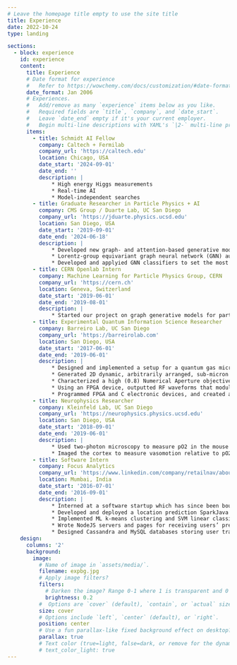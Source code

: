 ```yaml
---
# Leave the homepage title empty to use the site title
title: Experience
date: 2022-10-24
type: landing

sections:
  - block: experience
    id: experience
    content:
      title: Experience
      # Date format for experience
      #   Refer to https://wowchemy.com/docs/customization/#date-format
      date_format: Jan 2006
      # Experiences.
      #   Add/remove as many `experience` items below as you like.
      #   Required fields are `title`, `company`, and `date_start`.
      #   Leave `date_end` empty if it's your current employer.
      #   Begin multi-line descriptions with YAML's `|2-` multi-line prefix.
      items:
        - title: Schmidt AI Fellow
          company: Caltech + Fermilab
          company_url: 'https://caltech.edu'
          location: Chicago, USA
          date_start: '2024-09-01'
          date_end: ''
          description: |
              * High energy Higgs measurements
              * Real-time AI
              * Model-independent searches
        - title: Graduate Researcher in Particle Physics + AI
          company: CMS Group / Duarte Lab, UC San Diego
          company_url: 'https://jduarte.physics.ucsd.edu'
          location: San Diego, USA
          date_start: '2019-09-01'
          date_end: '2024-06-18'
          description: |
              * Developed new graph- and attention-based generative models for sparse and irregular data like that prevalent in particle physics
              * Lorentz-group equivariant graph neural network (GNN) autoencoders for compression and anomaly detection, machine learning for particle flow reconstruction, JetNet library for convenience and reproducibility in machine learning development in high energy physics
              * Developed and applyied GNN classifiers to set the most stringent constraints to date on double-Higgs production, allowing insight into the metastability of the universe
        - title: CERN Openlab Intern
          company: Machine Learning for Particle Physics Group, CERN
          company_url: 'https://cern.ch'
          location: Geneva, Switzerland
          date_start: '2019-06-01'
          date_end: '2019-08-01'
          description: |
              * Started our project on graph generative models for particle physics simulations, motivated primarily by the CMS experiment's new High Granularity Calorimeter (HGCAL)
        - title: Experimental Quantum Information Science Researcher
          company: Barreiro Lab, UC San Diego
          company_url: 'https://barreirolab.com'
          location: San Diego, USA
          date_start: '2017-06-01'
          date_end: '2019-06-01'
          description: |
              * Designed and implemented a setup for a quantum gas microscope (QGM) to image with single-site resolution
              * Generated 2D dynamic, arbitrarily arranged, sub-micron optical tweezers, integrated with the QGM, via two methods, using: 1) a Digital Micromirror Device (i.e. holography), and 2) an acousto-optic deflector
              * Characterized a high (0.8) Numerical Aperture objective for the QGM using OSLO optical simulations and point-spread function image analysis in Python
              * Using an FPGA device, outputted RF waveforms that modulate laser beams with parabolic spatial intensity in order to produce a Bose-Einstein Condensate
              * Programmed FPGA and C electronic devices, and created and (3D) printed mechanical mounts and electronics circuits for experimental use
        - title: Neurophysics Researcher
          company: Kleinfeld Lab, UC San Diego
          company_url: 'https://neurophysics.physics.ucsd.edu'
          location: San Diego, USA
          date_start: '2018-09-01'
          date_end: '2019-06-01'
          description: |
              * Used two-photon microscopy to measure pO2 in the mouse somatosensory cortex
              * Imaged the cortex to measure vasomotion relative to pO2
        - title: Software Intern
          company: Focus Analytics
          company_url: 'https://www.linkedin.com/company/retailnav/about/'
          location: Mumbai, India
          date_start: '2016-07-01'
          date_end: '2016-09-01'
          description: |
              * Interned at a software startup which has since been bought by Moka
              * Developed and deployed a location prediction SparkJava server with Cassandra and Redis databases
              * Implemented ML k-means clustering and SVM linear classification algorithms on location data
              * Wrote NodeJS servers and pages for receiving users’ predicted locations and displaying the live data on maps
              * Designed Cassandra and MySQL databases storing user tracking data, and wrote server APIs for accessing/updating, along with web panels for easy viewing of the data (using said APIs)
    design:
      columns: '2'
      background:
        image: 
          # Name of image in `assets/media/`.
          filename: expbg.jpg
          # Apply image filters?
          filters:
            # Darken the image? Range 0-1 where 1 is transparent and 0 is opaque.
            brightness: 0.2
          #  Options are `cover` (default), `contain`, or `actual` size.
          size: cover
          # Options include `left`, `center` (default), or `right`.
          position: center
          # Use a fun parallax-like fixed background effect on desktop? true/false
          parallax: true
          # Text color (true=light, false=dark, or remove for the dynamic theme color).
          # text_color_light: true
---
```

